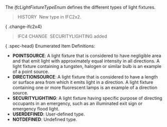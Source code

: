 The _IfcLightFixtureTypeEnum_ defines the different types of light fixtures.

> HISTORY&nbsp; New type in IFC2x2.

{ .change-ifc2x4}
> IFC4 CHANGE&nbsp; SECURITYLIGHTING added

{ .spec-head}
Enumerated Item Definitions:

* **POINTSOURCE**: A light fixture that is considered to have negligible area and that emit light with approximately equal intensity in all directions. A light fixture containing a tungsten, halogen or similar bulb is an example of a point source.
* **DIRECTIONSOURCE**: A light fixture that is considered to have a length or surface area from which it emits light in a direction. A light fixture containing one or more fluorescent lamps is an example of a direction source. 
* **SECURITYLIGHTING**: A light fixture having specific purpose of directing occupants in an emergency, such as an illuminated exit sign or emergency flood light.
* **USERDEFINED**: User-defined type.
* **NOTDEFINED**: Undefined type.